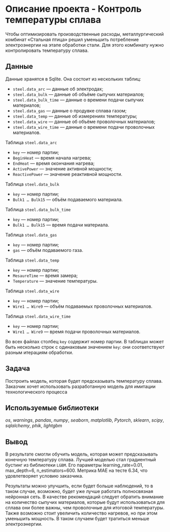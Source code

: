 # Oписание проекта - Контроль температуры сплава

Чтобы оптимизировать производственные расходы, металлургический комбинат «Стальная птица» решил уменьшить потребление электроэнергии на этапе обработки стали. Для этого комбинату нужно контролировать температуру сплава.

## Данные

Данные хранятся в Sqlite. Она состоит из нескольких таблиц:
- `steel.data_arc` — данные об электродах;
- `steel.data_bulk` — данные об объёме сыпучих материалов;
- `steel.data_bulk_time` — данные о времени подачи сыпучих материалов;
- `steel.data_gas` — данные о продувке сплава газом;
- `steel.data_temp` — данные об измерениях температуры;
- `steel.data_wire` — данные об объёме проволочных материалов;
- `steel.data_wire_time` — данные о времени подачи проволочных материалов.

Таблица `steel.data_arc`
- `key` — номер партии;
- `BeginHeat` — время начала нагрева;
- `EndHeat` — время окончания нагрева;
- `ActivePower` — значение активной мощности;
- `ReactivePower` — значение реактивной мощности.

Таблица `steel.data_bulk`
- `key` — номер партии;
- `Bulk1 … Bulk15` — объём подаваемого материала.

Таблица `steel.data_bulk_time`
- `key` — номер партии;
- `Bulk1 … Bulk15` — время подачи материала.

Таблица `steel.data_gas`
- `key` — номер партии;
- `gas` — объём подаваемого газа.

Таблица `steel.data_temp`
- `key` — номер партии;
- `MesaureTime` — время замера;
- `Temperature` — значение температуры.

Таблица `steel.data_wire`
- `key` — номер партии;
- `Wire1 … Wire9` — объём подаваемых проволочных материалов.

Таблица `steel.data_wire_time`
- `key` — номер партии;
- `Wire1 … Wire9` — время подачи проволочных материалов.

Во всех файлах столбец `key` содержит номер партии. В таблицах может быть несколько строк с одинаковым значением `key`: они соответствуют разным итерациям обработки.

## Задача

Построить модель, которая будет предсказывать температуру сплава. Заказчик хочет использовать разработанную модель для имитации технологического процесса

## Используемые библиотеки
*os*, *warnings*, *pandas*, *numpy*, *seaborn*, *matplotlib*, *Pytorch*, *sklearn*, *scipy*, *sqlalchemy*, *phik*, *lightgbm*

## Вывод

В результате смогли обучить модель, которая может предсказывать конечную температуру сплава. Лучшей моделью стал градиентный бустинг из библиотеки `LGBM`. Его параметры learning_rate=0.01, max_depth=6, n_estimators=600. Метрика MAE на тесте 6.34, что удовлетворяет условию заказчика. 

Результаты можно улучшить, если будет больше наблюдений, то в таком случае, возможно, будет уже лучше работать полносвязная нейронная сеть. В качестве рекомендаций следует обратить внимание на количество сыпучих материалов, которые будут использоваться для сплава они более важны, чем проволочные для итоговой температуры. Также возможно стоит увеличить количество нагревов, но при этом уменьшить мощность. В таком случаем будет тратиться меньше электроэнергии.